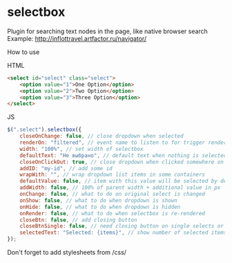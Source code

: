 selectbox
===========

Plugin for searching text nodes in the page, like native browser search
Example: http://inflottravel.artfactor.ru/navigator/

How to use

HTML
```html
<select id="select" class="select">
    <option value="1">One Option</option>
    <option value="2">Two Option</option>
    <option value="3">Three Option</option>
</select>
```

JS
```javascript
$(".select").selectbox({
    closeOnChange: false, // close dropdown when selected
    renderOn: "filtered", // event name to listen to for trigger rendering
    width: "100%", // set width of selectbox
    defaultText: "Не выбрано", // default text when nothing is selected
    closeOnClickOut: true, // close dropdown when clicked somewhere on page
    addID: "my-id", // add some id
    wrapWith: "", // wrap dropdown list items in some containers
    defaultValue: false, // item with this value will be selected by default
    addWidth: false, // 100% of parent width + additional value in px
    onChange: false, // what to do on original select is changed
    onShow: false, // what to do when dropdown is shown
    onHide: false, // what to do when dropdown is hidden
    onRender: false, // what to do when selectbox is re-rendered
    closeBtn: false, // add closing button
    closeBtnSingle: false, // need closing button on single selects or not
    selectedText: "Selected: {items}", // show number of selected items
});
```

Don't forget to add stylesheets from /css/
